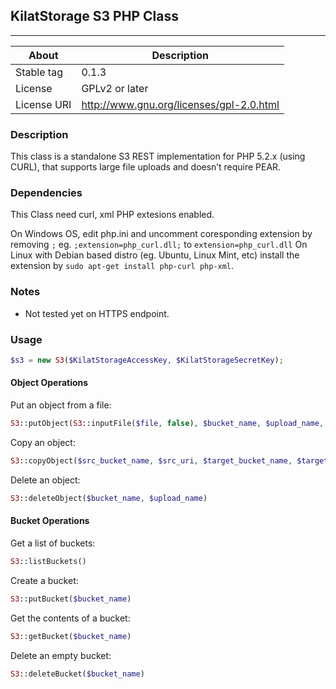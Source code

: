 ## KilatStorage S3 PHP Class

- - - -

About | Description
------------ | -------------
Stable tag | 0.1.3
License | GPLv2 or later
License URI | http://www.gnu.org/licenses/gpl-2.0.html

### Description

This class is a standalone S3 REST implementation for PHP 5.2.x (using CURL), that supports large file uploads and doesn’t require PEAR.

### Dependencies

This Class need curl, xml PHP extesions enabled.

On Windows OS, edit php.ini and uncomment coresponding extension by removing `;` eg. `;extension=php_curl.dll;` to `extension=php_curl.dll`
On Linux with Debian based distro (eg. Ubuntu, Linux Mint, etc) install the extension by `sudo apt-get install php-curl php-xml`.

### Notes

* Not tested yet on HTTPS endpoint.

### Usage

```php
$s3 = new S3($KilatStorageAccessKey, $KilatStorageSecretKey);
```


#### Object Operations

Put an object from a file:

```php
S3::putObject(S3::inputFile($file, false), $bucket_name, $upload_name, S3::ACL_PUBLIC_READ)
```

Copy an object:

```php
S3::copyObject($src_bucket_name, $src_uri, $target_bucket_name, $target_uri)
```


Delete an object:

```php
S3::deleteObject($bucket_name, $upload_name)
```


#### Bucket Operations

Get a list of buckets:

```php
S3::listBuckets()
```

Create a bucket:

```php
S3::putBucket($bucket_name)
```

Get the contents of a bucket:

```php
S3::getBucket($bucket_name)
```

Delete an empty bucket:

```php
S3::deleteBucket($bucket_name)
```
